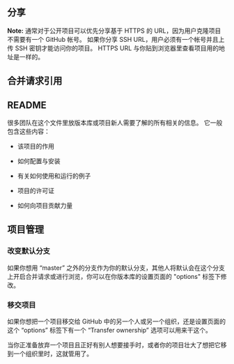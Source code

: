 ## 分享

**Note:** 通常对于公开项目可以优先分享基于 HTTPS 的 URL，因为用户克隆项目不需要有一个 GitHub 帐号。 如果你分享 SSH URL，用户必须有一个帐号并且上传 SSH 密钥才能访问你的项目。 HTTPS URL 与你贴到浏览器里查看项目用的地址是一样的。

## 合并请求引用

## README

很多团队在这个文件里放版本库或项目新人需要了解的所有相关的信息。 它一般包含这些内容：

- 该项目的作用

- 如何配置与安装

- 有关如何使用和运行的例子

- 项目的许可证

- 如何向项目贡献力量

## 项目管理

### 改变默认分支

如果你想用 “master” 之外的分支作为你的默认分支，其他人将默认会在这个分支上开启合并请求或进行浏览，你可以在你版本库的设置页面的 "options" 标签下修改。

### 移交项目

如果你想把一个项目移交给 GitHub 中的另一个人或另一个组织，还是设置页面的这个 “options” 标签下有一个 “Transfer ownership” 选项可以用来干这个。

当你正准备放弃一个项目且正好有别人想要接手时，或者你的项目壮大了想把它移到一个组织里时，这就管用了。